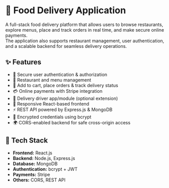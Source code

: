 # 🍔 Food Delivery Application

A full-stack food delivery platform that allows users to browse restaurants, explore menus, place and track orders in real time, and make secure online payments.  
The application also supports restaurant management, user authentication, and a scalable backend for seamless delivery operations.

## ✨ Features
- 🔐 Secure user authentication & authorization
- 🏪 Restaurant and menu management
- 🛒 Add to cart, place orders & track delivery status
- 💳 Online payments with Stripe integration
- 🚴 Delivery driver app/module (optional extension)
- 📱 Responsive React-based frontend
- ⚡ REST API powered by Express.js & MongoDB
- 🔑 Encrypted credentials using bcrypt
- 🌍 CORS-enabled backend for safe cross-origin access

## 🚀 Tech Stack
- **Frontend:** React.js  
- **Backend:** Node.js, Express.js  
- **Database:** MongoDB  
- **Authentication:** bcrypt + JWT  
- **Payments:** Stripe  
- **Others:** CORS, REST API
